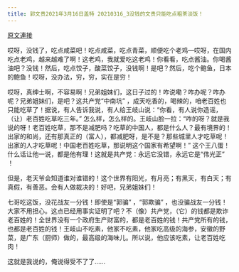 ```yaml
---
title: 郭文贵2021年3月16日盖特 20210316_3没钱的文贵只能吃点粗茶淡饭！
---
```


[原文連接](https://gnews.org/ThreadView/53480418)

哎呀，没钱了，吃点咸菜吧！吃点咸菜，吃点青菜，顺便吃个老鸡—哎呀，在国内吃点老鸡，越来越难了啊！这老鸡，我就爱吃这老鸡！你看看，吃点酱油。你喝酱油吧？没钱！然后，吃点饺子，酸菜饺子，没钱啊！是吧？然后，吃个鲍鱼，日本的鲍鱼！哎呀，没办法，穷，穷，实在是穷！


哎呀，真绅士啊，不容易啊！兄弟姐妹们，这日子过的！咋说嘞？咋办呢？咋办呢？兄弟姐妹们，是吧？这共产党“中南坑” ，成天吃香的，喝辣的，咱老百姓也只能吃草了！据说，有人告诉我说，有人给王岐山说：“你看，有人说你造谣，（让）老百姓吃草吃三年。” 怎么样，怎么样的。王岐山脸一拉：“咋的呀？就是我说的呀！老百姓吃草，那不是减肥吗？吃草的中国人，都是什么人？最有境界的！出家的和尚，还有那真正的（富人），都减肥呀，是不是？那些城里人才吃草呢！出家的人才吃草呢！中国老百姓吃草，那说明这个国家有希望啊！” 这个王八蛋！什么话让他一说，都是他有理！这就是共产党：永远它没错，永远它是“伟光正” ！


但是，老天爷会知道谁对谁错的！这个世界有阳光，有月亮；有黑天，有白天；有真假，有善恶。会有人做裁决的！好吧，兄弟姐妹们！


七哥吃这饭，没花战友一分钱！即使是“郭骗” ，“郭欺骗” ，也没骗战友一分钱！大家不用担心。这点已经用事实证明了吧？不（像）共产党，（它）的钱都是欺诈老百姓的！全世界没有一个政府生产财富的，都是老百姓的钱！共产党所有的钱，也都是老百姓的钱！王岐山不吃素，他家不吃素，他家吃高级的海参，安徽的野菜，是广东（厨师）做的，最高级的海味儿。所以说，他应该吃素，让老百姓吃肉！


这就是我说的，俺说得受不了了……
